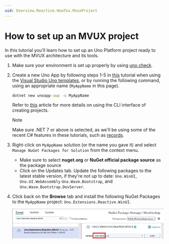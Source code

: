 ```yaml
---
uid: Overview.Reactive.HowTos.MvuxProject
---
```


# How to set up an MVUX project

In this tutorial you'll learn how to set up an Uno Platform project ready to use with the MVUX architecture and its tools.

1. Make sure your environment is set up properly by using [uno check](external/uno.check/doc/using-uno-check.md).
1. Create a new Uno App by following steps 1-5 in [this](https://platform.uno/docs/articles/getting-started-tutorial-1.html) tutorial
when using the [Visual Studio Uno templates](https://platform.uno/docs/articles/get-started-vs-2022.html#install-the-solution-templates),
or by running the following command, using an appropriate name (`MyAppName` in this page).

    ```cmd
    dotnet new unoapp-uwp -o MyAppName
    ```
  
    Refer to [this](https://platform.uno/docs/articles/get-started-dotnet-new.html) article for more details
    on using the CLI interface of creating projects.
  
    > [!NOTE] 
    > Make sure .NET 7 or above is selected, as we'll be using some of the recent C# features in these tutorials,
    such as [records](https://learn.microsoft.com/en-us/dotnet/csharp/language-reference/builtin-types/record).
    
    <!--
    In the newly created solution you'll find multiple projects each targeting a different platform and another central one
    which is shared/referenced from all projects, this project (PeopleApp without any suffixes) is where most of the work is done. Let's call it the base project, and this is where all the files are to be added onwards.
     -->

1. Right-click on `MyAppName` solution (or the name you gave it) and select `Manage NuGet Packages for Solution` from the context menu.
    - Make sure to select **nuget.org** or **NuGet official package source** as the package source
    - Click on the Updates tab. Update the following packages to the latest stable version,
    if they're not up to date: `Uno.WinUI`, `Uno.UI.WebAssembly` `Uno.Wasm.Bootstrap`, and `Uno.Wasm.Bootstrap.DevServer`.

1. Click back on the **Browse** tab and install the following NuGet Packages to the `MyAppName` project: `Uno.Extensions.Reactive.WinUI`.

    ![](Assets/NuGetPackage.jpg)
